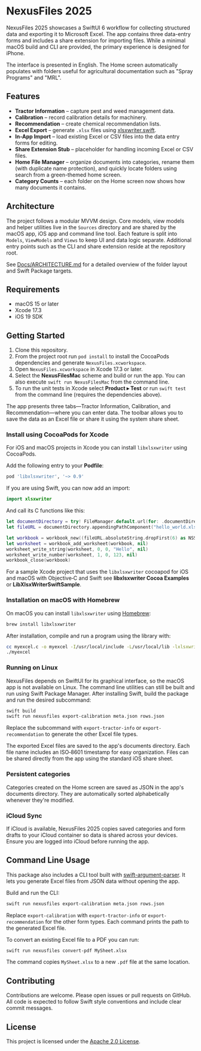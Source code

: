 # NexusFiles 2025

NexusFiles 2025 showcases a SwiftUI 6 workflow for collecting structured data and exporting it to Microsoft Excel. The app contains three data-entry forms and includes a share extension for importing files. While a minimal macOS build and CLI are provided, the primary experience is designed for iPhone.

The interface is presented in English. The Home screen automatically populates with folders useful for agricultural documentation such as "Spray Programs" and "MRL".

## Features

- **Tractor Information** – capture pest and weed management data.
- **Calibration** – record calibration details for machinery.
- **Recommendation** – create chemical recommendation lists.
- **Excel Export** – generate `.xlsx` files using [xlsxwriter.swift](https://github.com/damuellen/xlsxwriter.swift).
- **In-App Import** – load existing Excel or CSV files into the data entry forms for editing.
- **Share Extension Stub** – placeholder for handling incoming Excel or CSV files.
- **Home File Manager** – organize documents into categories, rename them (with duplicate name protection), and quickly locate folders using search from a green-themed home screen.
- **Category Counts** – each folder on the Home screen now shows how many documents it contains.

## Architecture

The project follows a modular MVVM design. Core models, view models and helper utilities live in the `Sources` directory and are shared by the macOS app, iOS app and command line tool. Each feature is split into `Models`, `ViewModels` and `Views` to keep UI and data logic separate. Additional entry points such as the CLI and share extension reside at the repository root.

See [Docs/ARCHITECTURE.md](Docs/ARCHITECTURE.md) for a detailed overview of the folder layout and Swift Package targets.

## Requirements

- macOS 15 or later
- Xcode 17.3
- iOS 19 SDK

## Getting Started

1. Clone this repository.
2. From the project root run `pod install` to install the CocoaPods dependencies and generate `NexusFiles.xcworkspace`.
3. Open `NexusFiles.xcworkspace` in Xcode 17.3 or later.
4. Select the **NexusFilesMac** scheme and build or run the app. You can also execute `swift run NexusFilesMac` from the command line.
5. To run the unit tests in Xcode select **Product ▸ Test** or run `swift test` from the command line (requires the dependencies above).


The app presents three tabs—Tractor Information, Calibration, and Recommendation—where you can enter data. The toolbar allows you to save the data as an Excel file or share it using the system share sheet.

### Install using CocoaPods for Xcode

For iOS and macOS projects in Xcode you can install `libxlsxwriter` using CocoaPods.

Add the following entry to your **Podfile**:

```ruby
pod 'libxlsxwriter', '~> 0.9'
```

If you are using Swift, you can now add an import:

```swift
import xlsxwriter
```

And call its C functions like this:

```swift
let documentDirectory = try! FileManager.default.url(for: .documentDirectory, in: .userDomainMask, appropriateFor:nil, create:false)
let fileURL = documentDirectory.appendingPathComponent("hello_world.xlsx")

let workbook = workbook_new((fileURL.absoluteString.dropFirst(6) as NSString).fileSystemRepresentation)
let worksheet = workbook_add_worksheet(workbook, nil)
worksheet_write_string(worksheet, 0, 0, "Hello", nil)
worksheet_write_number(worksheet, 1, 0, 123, nil)
workbook_close(workbook)
```

For a sample Xcode project that uses the `libxlsxwriter` cocoapod for iOS and macOS with Objective‑C and Swift see **libxlsxwriter Cocoa Examples** or **LibXlsxWriterSwiftSample**.

### Installation on macOS with Homebrew

On macOS you can install `libxlsxwriter` using [Homebrew](https://brew.sh):

```bash
brew install libxlsxwriter
```

After installation, compile and run a program using the library with:

```bash
cc myexcel.c -o myexcel -I/usr/local/include -L/usr/local/lib -lxlsxwriter
./myexcel
```

### Running on Linux

NexusFiles depends on SwiftUI for its graphical interface, so the macOS app is
not available on Linux. The command line utilities can still be built and run
using Swift Package Manager. After installing Swift, build the package and run
the desired subcommand:

```bash
swift build
swift run nexusfiles export-calibration meta.json rows.json
```

Replace the subcommand with `export-tractor-info` or
`export-recommendation` to generate the other Excel file types.

The exported Excel files are saved to the app's documents directory. Each file
name includes an ISO‑8601 timestamp for easy organization. Files can be shared
directly from the app using the standard iOS share sheet.

### Persistent categories

Categories created on the Home screen are saved as JSON in the app's documents directory. They are automatically sorted alphabetically whenever they're modified.

### iCloud Sync

If iCloud is available, NexusFiles 2025 copies saved categories and form drafts to your iCloud container so data is shared across your devices. Ensure you are logged into iCloud before running the app.

## Command Line Usage

This package also includes a CLI tool built with [swift-argument-parser](https://github.com/apple/swift-argument-parser). It lets you generate Excel files from JSON data without opening the app.

Build and run the CLI:

```bash
swift run nexusfiles export-calibration meta.json rows.json
```

Replace `export-calibration` with `export-tractor-info` or `export-recommendation` for the other form types. Each command prints the path to the generated Excel file.

To convert an existing Excel file to a PDF you can run:

```bash
swift run nexusfiles convert-pdf MySheet.xlsx
```

The command copies `MySheet.xlsx` to a new `.pdf` file at the same location.

## Contributing

Contributions are welcome. Please open issues or pull requests on GitHub. All code is expected to follow Swift style conventions and include clear commit messages.

## License

This project is licensed under the [Apache 2.0 License](LICENSE).
